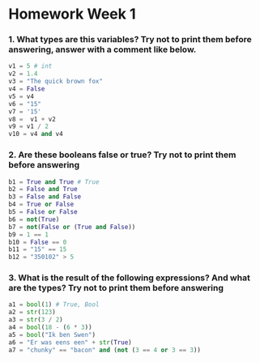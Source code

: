 # Homework Week 1
### 1. What types are this variables? Try not to print them before answering, answer with a comment like below.
 
```python
v1 = 5 # int
v2 = 1.4
v3 = "The quick brown fox"
v4 = False
v5 = v4
v6 = "15"
v7 = '15'
v8 =  v1 + v2
v9 = v1 / 2
v10 = v4 and v4
``` 
 
### 2. Are these booleans false or true? Try not to print them before answering
```python 
b1 = True and True # True
b2 = False and True
b3 = False and False
b4 = True or False
b5 = False or False
b6 = not(True)
b7 = not(False or (True and False))
b9 = 1 == 1
b10 = False == 0
b11 = "15" == 15
b12 = "350102" > 5
```
### 3. What is the result of the following expressions? And what are the types? Try not to print them before answering
```python
a1 = bool(1) # True, Bool
a2 = str(123)
a3 = str(3 / 2)
a4 = bool(18 - (6 * 3))
a5 = bool("Ik ben Swen")
a6 = "Er was eens een" + str(True)
a7 = "chunky" == "bacon" and (not (3 == 4 or 3 == 3))
```